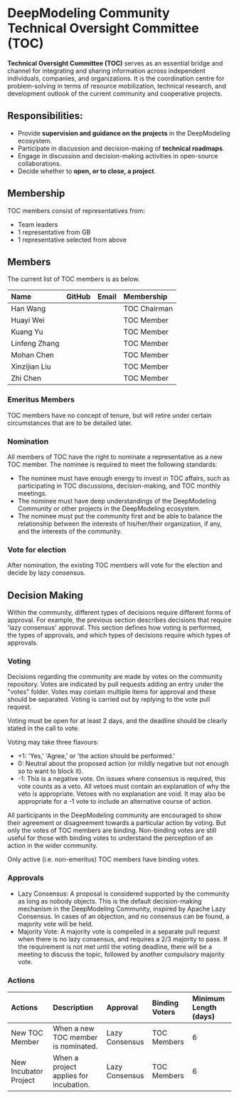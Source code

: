 # DeepModeling Community Technical Oversight Committee (TOC)

**Technical Oversight Committee (TOC)** serves as an essential bridge and channel for integrating and sharing information across independent individuals, companies, and organizations. It is the coordination centre for problem-solving in terms of resource mobilization, technical research, and development outlook of the current community and cooperative projects.

## Responsibilities:
- Provide **supervision and guidance on the projects** in the DeepModeling ecosystem.
- Participate in discussion and decision-making of **technical roadmaps**.
- Engage in discussion and decision-making activities in open-source collaborations.
- Decide whether to **open, or to close, a project**.

## Membership
TOC members consist of representatives from:
- Team leaders
- 1 representative from GB
- 1 representative selected from above


## Members
The current list of TOC members is as below.

| Name                        | GitHub                                                  | Email                          | Membership   |
| :-------------------------- | ------------------------------------------------------- | ------------------------------ | :----------- |
| Han Wang                    |                                                         |                                | TOC Chairman |
| Huayi Wei                   |                                                         |                                | TOC Member   |
| Kuang Yu                    |                                                         |                                | TOC Member   |
| Linfeng Zhang               |                                                         |                                | TOC Member   |
| Mohan Chen                  |                                                         |                                | TOC Member   |
| Xinzijian Liu               |                                                         |                                | TOC Member   |
| Zhi Chen                    |                                                         |                                | TOC Member   |




### Emeritus Members
TOC members have no concept of tenure, but will retire under certain circumstances that are to be detailed later.

### Nomination
All members of TOC have the right to nominate a representative as a new TOC member. The nominee is required to meet the following standards:
- The nominee must have enough energy to invest in TOC affairs, such as participating in TOC discussions, decision-making, and TOC monthly meetings.
- The nominee must have deep understandings of the DeepModeling Community or other projects in the DeepModeling ecosystem.
- The nominee must put the community first and be able to balance the relationship between the interests of his/her/their organization, if any, and the interests of the community.

### Vote for election
After nomination, the existing TOC members will vote for the election and decide by lazy consensus.


## Decision Making

Within the community, different types of decisions require different forms of approval. For example, the previous section describes decisions that require 'lazy consensus' approval. This section defines how voting is performed, the types of approvals, and which types of decisions require which types of approvals.

### Voting

Decisions regarding the community are made by votes on the community repository. Votes are indicated by pull requests adding an entry under the "votes" folder. Votes may contain multiple items for approval and these should be separated. Voting is carried out by replying to the vote pull request.

Voting must be open for at least 2 days, and the deadline should be clearly stated in the call to vote.

Voting may take three flavours:
- +1: 'Yes,' 'Agree,' or 'the action should be performed.'
- 0: Neutral about the proposed action (or mildly negative but not enough so to want to block it).
- -1: This is a negative vote. On issues where consensus is required, this vote counts as a veto. All vetoes must contain an explanation of why the veto is appropriate. Vetoes with no explanation are void. It may also be appropriate for a -1 vote to include an alternative course of action.

All participants in the DeepModeling community are encouraged to show their agreement or disagreement towards a particular action by voting. But only the votes of TOC members are binding. Non-binding votes are still useful for those with binding votes to understand the perception of an action in the wider community.

Only active (i.e. non-emeritus) TOC members have binding votes.

### Approvals
- Lazy Consensus: A proposal is considered supported by the community as long as nobody objects. This is the default decision-making mechanism in the DeepModeling Community, inspired by Apache Lazy Consensus. 
In cases of an objection, and no consensus can be found, a majority vote will be held.
- Majority Vote: A majority vote is compelled in a separate pull request when there is no lazy consensus, and requires a 2/3 majority to pass. If the requirement is not met until the voting deadline, there will be a meeting to discuss the topic, followed by another compulsory majority vote.

### Actions

| Actions               | Description                            | Approval       | Binding Voters | Minimum Length (days) |
| :-------------------- | :------------------------------------- | :------------- | :------------- | :-------------------- |
| New TOC Member        | When a new TOC member is nominated.    | Lazy Consensus | TOC Members    | 6                     |
| New Incubator Project | When a project applies for incubation. | Lazy Consensus | TOC Members    | 6                     |
